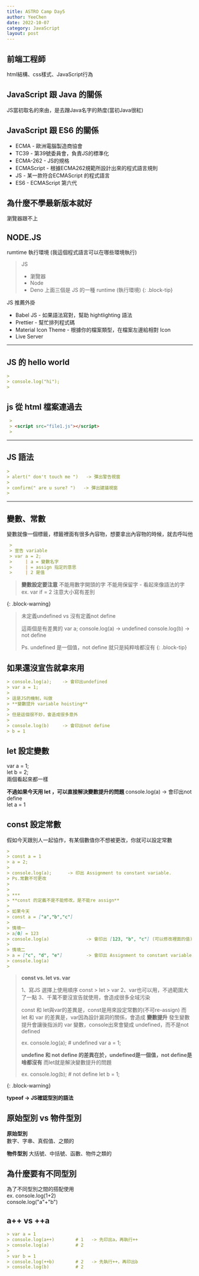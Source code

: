 ```yaml
---
title: ASTRO Camp Day5
author: YeeChen
date: 2022-10-07
category: JavaScript
layout: post
---
```


前端工程師
------
html結構、css樣式、JavaScript行為


JavaScript 跟 Java 的關係
------
JS當初取名的來由，是去蹭Java名字的熱度(當初Java很紅)


JavaScript 跟 ES6 的關係
------
 - ECMA       - 歐洲電腦製造商協會
 - TC39       - 第39號委員會，負責JS的標準化
 - ECMA-262   - JS的規格
 - ECMAScript - 根據ECMA262規範所設計出來的程式語言規則
 - JS         - 某一款符合ECMAScript 的程式語言
 - ES6        - ECMAScript 第六代


為什麼不學最新版本就好
-----
瀏覽器跟不上


NODE.JS
------
rumtime 執行環境 (我這個程式語言可以在哪些環境執行)


 > JS
 > - 瀏覽器
 > - Node
 > - Deno
 > 上面三個是 JS 的一種 runtime (執行環境)
{: .block-tip}


JS 推薦外掛
 - Babel JS - 如果語法寫對，幫助 hightlighting 語法
 - Prettier - 幫忙排列程式碼
 - Material Icon Theme - 根據你的檔案類型，在檔案左邊給相對 Icon
 - Live Server


***


JS 的 hello world
------

```markdown
> 
> console.log("hi");
>
```



js 從 html 檔案連過去
------
```markdown
 >  
 > <script src="file1.js"></script>
 >  
 ```

***

JS 語法
------

```markdown
>
> alert(" don't touch me ")   -> 彈出警告視窗
>
> confirm(" are u sure? ")   -> 彈出建議視窗
> 
```

***


變數、常數
------

變數就像一個標籤，標籤裡面有很多內容物，想要拿出內容物的時候，就去呼叫他

```markdown
 > 
 > 宣告 variable
 > var a = 2;
 >     | a = 變數名字
 >     | = assign 指定的意思
 >     | 2 是值
```



>
> **變數設定要注意**
> 不能用數字開頭的字
> 不能用保留字 - 看起來像語法的字 ex. var if = 2
> 注意大小寫有差別
>
{: .block-warning}




> 未定義undefined vs 沒有定義not define
> 
> 這兩個是有差異的
> var a;   console.log(a)   -> undefined
>          console.log(b)   -> not define
> 
> Ps. undefined 是一個值，not define 就只是純粹啥都沒有
{: .block-tip}




如果還沒宣告就拿來用
------

```markdown
> console.log(a);    -> 會印出undefined  
> var a = 1;
> 
> 這是JS的機制，叫做
> **變數提升 variable hoisting**
> 
> 但是這個很不妙，會造成很多意外
> 
> console.log(b)     -> 會印出not define
> b = 1
```



let 設定變數
------

var a = 1;  
let b = 2;  
兩個看起來都一樣  


**不過如果今天用 let ，可以直接解決變數提升的問題**
console.log(a)     -> 會印出not define  
let a = 1  




const 設定常數
------

假如今天跟別人一起協作，有某個數值你不想被更改，你就可以設定常數

```markdown
>
> const a = 1
> a = 2;
>
> console.log(a);      -> 印出 Assignment to constant variable.
> Ps.常數不可更改
>
>
> ***
> **const 的定義不是不能修改，是不能re assign**
> 
> 如果今天
> const a = ["a","b","c"]
> 
> 情境一
> a[0] = 123
> console.log(a)              -> 會印出 [123, "b", "c"] (可以修改裡面的值)
> 
> 情境二
> a = ["c", "d", "e"]         -> 會印出 Assignment to constant variable.（不能重新指派）
> console.log(a)
> 
```

>   
> **const vs. let vs. var**
>  
> 1、寫JS 選擇上使用順序 const > let > var
> 2、var也可以用，不過範圍大了一點
> 3、千萬不要沒宣告就使用，會造成很多全域污染
>
> const 和 let與var的差異是，const是用來設定常數的(不可re-assign)
> 而 let 和 var 的差異是，var因為設計漏洞的關係，會造成 **變數提升**
> 發生變數提升會讓後指派的 var 變數，console出來會變成 undefined，而不是not defined
>
> ex. console.log(a);   # undefined
>     var a = 1;
>
> **undefine 和 not define 的差異在於，undefined是一個值，not define是啥都沒有**
> 而let就是解決變數提升的問題
>
> ex. console.log(b);    # not define
>     let b = 1;
>
{: .block-warning}



**typeof -> JS確認型別的語法**


原始型別 vs 物件型別
------

**原始型別**  
數字、字串、真假值、之類的  

**物件型別**
大括號、中括號、函數、物件之類的


為什麼要有不同型別
------

為了不同型別之間的搭配使用  
ex. console.log(1+2)  
    console.log("a"+"b")  


a++ vs ++a
------

```markdown
> var a = 1
> console.log(a++)        # 1   -> 先印出a，再執行++
> console.log(a)          # 2   
> 
> var b = 1
> console.log(++b)        # 2   -> 先執行++，再印出b
> console.log(b)          # 2
```